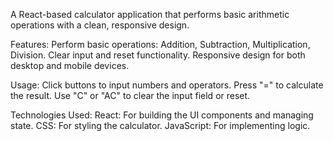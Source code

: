 A React-based calculator application that performs basic arithmetic operations with a clean, responsive design.

Features:
Perform basic operations: Addition, Subtraction, Multiplication, Division.
Clear input and reset functionality.
Responsive design for both desktop and mobile devices.

Usage:
Click buttons to input numbers and operators.
Press "=" to calculate the result.
Use "C" or "AC" to clear the input field or reset.

Technologies Used:
React: For building the UI components and managing state.
CSS: For styling the calculator.
JavaScript: For implementing logic.
